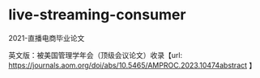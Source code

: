 # live-streaming-consumer
2021-直播电商毕业论文

英文版：被美国管理学年会（顶级会议论文）收录【url: https://journals.aom.org/doi/abs/10.5465/AMPROC.2023.10474abstract  】
